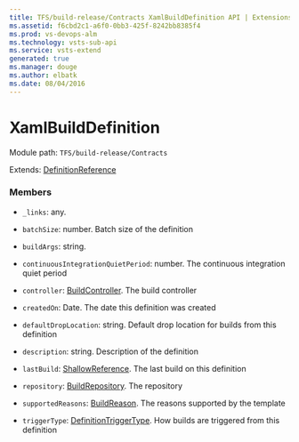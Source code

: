 ```yaml
---
title: TFS/build-release/Contracts XamlBuildDefinition API | Extensions for Visual Studio Team Services
ms.assetid: f6cbd2c1-a6f0-0bb3-425f-8242bb8385f4
ms.prod: vs-devops-alm
ms.technology: vsts-sub-api
ms.service: vsts-extend
generated: true
ms.manager: douge
ms.author: elbatk
ms.date: 08/04/2016
---
```


# XamlBuildDefinition

Module path: `TFS/build-release/Contracts`

Extends: [DefinitionReference](./DefinitionReference.md)

### Members

* `_links`: any. 

* `batchSize`: number. Batch size of the definition

* `buildArgs`: string. 

* `continuousIntegrationQuietPeriod`: number. The continuous integration quiet period

* `controller`: [BuildController](./BuildController.md). The build controller

* `createdOn`: Date. The date this definition was created

* `defaultDropLocation`: string. Default drop location for builds from this definition

* `description`: string. Description of the definition

* `lastBuild`: [ShallowReference](./ShallowReference.md). The last build on this definition

* `repository`: [BuildRepository](./BuildRepository.md). The repository

* `supportedReasons`: [BuildReason](./BuildReason.md). The reasons supported by the template

* `triggerType`: [DefinitionTriggerType](./DefinitionTriggerType.md). How builds are triggered from this definition

